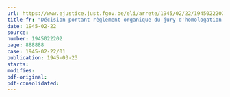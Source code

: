 ```yaml
---
url: https://www.ejustice.just.fgov.be/eli/arrete/1945/02/22/1945022202/justel
title-fr: "Décision portant règlement organique du jury d'homologation des certificats d'études moyennes et jury d'agréation. - Dérogations en faveur de certaines catégories de récipiendaires"
date: 1945-02-22
source:
number: 1945022202
page: 888888
case: 1945-02-22/01
publication: 1945-03-23
starts:
modifies:
pdf-original:
pdf-consolidated:
---
```


